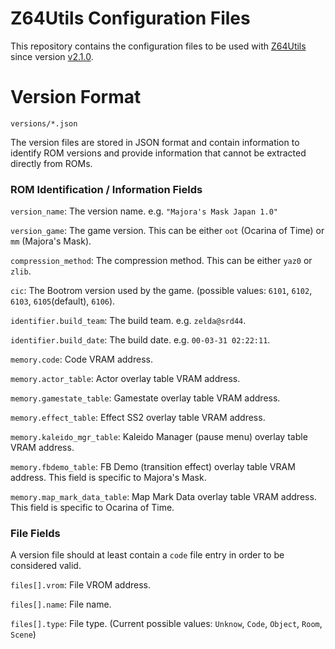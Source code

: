 # Z64Utils Configuration Files

This repository contains the configuration files to be used with [Z64Utils](https://github.com/Random06457/Z64Utils) since version [v2.1.0](https://github.com/Random06457/Z64Utils/releases/tag/v2.1.0).

# Version Format

`versions/*.json`

The version files are stored in JSON format and contain information to identify ROM versions and provide information that cannot be extracted directly from ROMs.


### ROM Identification / Information Fields

`version_name`: The version name. e.g. `"Majora's Mask Japan 1.0"`

`version_game`: The game version. This can be either `oot` (Ocarina of Time) or `mm` (Majora's Mask).

`compression_method`: The compression method. This can be either `yaz0` or `zlib`.

`cic`: The Bootrom version used by the game. (possible values: `6101`, `6102`, `6103`, `6105`(default), `6106`).

`identifier.build_team`: The build team. e.g. `zelda@srd44`.

`identifier.build_date`: The build date. e.g. `00-03-31 02:22:11`.

`memory.code`: Code VRAM address.

`memory.actor_table`: Actor overlay table VRAM address.

`memory.gamestate_table`: Gamestate overlay table VRAM address.

`memory.effect_table`: Effect SS2 overlay table VRAM address.

`memory.kaleido_mgr_table`: Kaleido Manager (pause menu) overlay table VRAM address.

`memory.fbdemo_table`: FB Demo (transition effect) overlay table VRAM address. This field is specific to Majora's Mask.

`memory.map_mark_data_table`: Map Mark Data overlay table VRAM address. This field is specific to Ocarina of Time.

### File Fields

A version file should at least contain a `code` file entry in order to be considered valid.

`files[].vrom`: File VROM address.

`files[].name`: File name.

`files[].type`: File type. (Current possible values: `Unknow`, `Code`, `Object`, `Room`, `Scene`)
